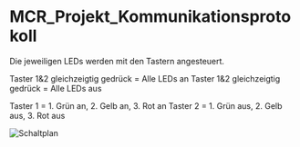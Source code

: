 # MCR_Projekt_Kommunikationsprotokoll 

Die jeweiligen LEDs werden mit den Tastern angesteuert.

Taster 1&2 gleichzeigtig gedrück = Alle LEDs an
Taster 1&2 gleichzeigtig gedrück = Alle LEDs aus

Taster 1 = 1. Grün an, 2. Gelb an, 3. Rot an
Taster 2 = 1. Grün aus, 2. Gelb aus, 3. Rot aus


![Schaltplan](https://github.com/VanMos99/MCR_Projekt_Kommunikationsprotokolle/assets/145934046/e13556f4-cbd9-4daa-a7e5-5fb0dcf9cef9)








